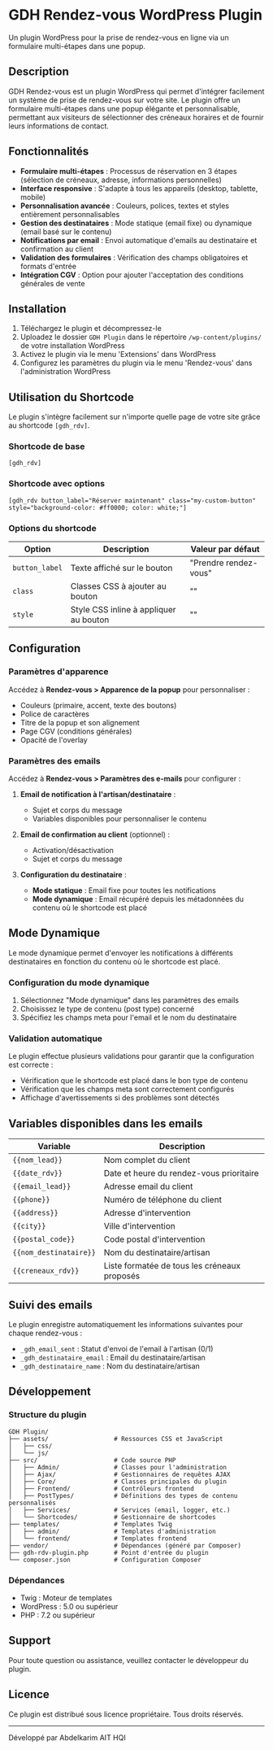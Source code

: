 # GDH Rendez-vous WordPress Plugin

Un plugin WordPress pour la prise de rendez-vous en ligne via un formulaire multi-étapes dans une popup.

## Description

GDH Rendez-vous est un plugin WordPress qui permet d'intégrer facilement un système de prise de rendez-vous sur votre site. Le plugin offre un formulaire multi-étapes dans une popup élégante et personnalisable, permettant aux visiteurs de sélectionner des créneaux horaires et de fournir leurs informations de contact.

## Fonctionnalités

- **Formulaire multi-étapes** : Processus de réservation en 3 étapes (sélection de créneaux, adresse, informations personnelles)
- **Interface responsive** : S'adapte à tous les appareils (desktop, tablette, mobile)
- **Personnalisation avancée** : Couleurs, polices, textes et styles entièrement personnalisables
- **Gestion des destinataires** : Mode statique (email fixe) ou dynamique (email basé sur le contenu)
- **Notifications par email** : Envoi automatique d'emails au destinataire et confirmation au client
- **Validation des formulaires** : Vérification des champs obligatoires et formats d'entrée
- **Intégration CGV** : Option pour ajouter l'acceptation des conditions générales de vente

## Installation

1. Téléchargez le plugin et décompressez-le
2. Uploadez le dossier `GDH Plugin` dans le répertoire `/wp-content/plugins/` de votre installation WordPress
3. Activez le plugin via le menu 'Extensions' dans WordPress
4. Configurez les paramètres du plugin via le menu 'Rendez-vous' dans l'administration WordPress

## Utilisation du Shortcode

Le plugin s'intègre facilement sur n'importe quelle page de votre site grâce au shortcode `[gdh_rdv]`.

### Shortcode de base

```
[gdh_rdv]
```

### Shortcode avec options

```
[gdh_rdv button_label="Réserver maintenant" class="my-custom-button" style="background-color: #ff0000; color: white;"]
```

### Options du shortcode

| Option | Description | Valeur par défaut |
|--------|-------------|-------------------|
| `button_label` | Texte affiché sur le bouton | "Prendre rendez-vous" |
| `class` | Classes CSS à ajouter au bouton | "" |
| `style` | Style CSS inline à appliquer au bouton | "" |

## Configuration

### Paramètres d'apparence

Accédez à **Rendez-vous > Apparence de la popup** pour personnaliser :

- Couleurs (primaire, accent, texte des boutons)
- Police de caractères
- Titre de la popup et son alignement
- Page CGV (conditions générales)
- Opacité de l'overlay

### Paramètres des emails

Accédez à **Rendez-vous > Paramètres des e-mails** pour configurer :

1. **Email de notification à l'artisan/destinataire** :
   - Sujet et corps du message
   - Variables disponibles pour personnaliser le contenu

2. **Email de confirmation au client** (optionnel) :
   - Activation/désactivation
   - Sujet et corps du message

3. **Configuration du destinataire** :
   - **Mode statique** : Email fixe pour toutes les notifications
   - **Mode dynamique** : Email récupéré depuis les métadonnées du contenu où le shortcode est placé

## Mode Dynamique

Le mode dynamique permet d'envoyer les notifications à différents destinataires en fonction du contenu où le shortcode est placé.

### Configuration du mode dynamique

1. Sélectionnez "Mode dynamique" dans les paramètres des emails
2. Choisissez le type de contenu (post type) concerné
3. Spécifiez les champs meta pour l'email et le nom du destinataire

### Validation automatique

Le plugin effectue plusieurs validations pour garantir que la configuration est correcte :

- Vérification que le shortcode est placé dans le bon type de contenu
- Vérification que les champs meta sont correctement configurés
- Affichage d'avertissements si des problèmes sont détectés

## Variables disponibles dans les emails

| Variable | Description |
|----------|-------------|
| `{{nom_lead}}` | Nom complet du client |
| `{{date_rdv}}` | Date et heure du rendez-vous prioritaire |
| `{{email_lead}}` | Adresse email du client |
| `{{phone}}` | Numéro de téléphone du client |
| `{{address}}` | Adresse d'intervention |
| `{{city}}` | Ville d'intervention |
| `{{postal_code}}` | Code postal d'intervention |
| `{{nom_destinataire}}` | Nom du destinataire/artisan |
| `{{creneaux_rdv}}` | Liste formatée de tous les créneaux proposés |

## Suivi des emails

Le plugin enregistre automatiquement les informations suivantes pour chaque rendez-vous :

- `_gdh_email_sent` : Statut d'envoi de l'email à l'artisan (0/1)
- `_gdh_destinataire_email` : Email du destinataire/artisan
- `_gdh_destinataire_name` : Nom du destinataire/artisan

## Développement

### Structure du plugin

```
GDH Plugin/
├── assets/                  # Ressources CSS et JavaScript
│   ├── css/
│   └── js/
├── src/                     # Code source PHP
│   ├── Admin/               # Classes pour l'administration
│   ├── Ajax/                # Gestionnaires de requêtes AJAX
│   ├── Core/                # Classes principales du plugin
│   ├── Frontend/            # Contrôleurs frontend
│   ├── PostTypes/           # Définitions des types de contenu personnalisés
│   ├── Services/            # Services (email, logger, etc.)
│   └── Shortcodes/          # Gestionnaire de shortcodes
├── templates/               # Templates Twig
│   ├── admin/               # Templates d'administration
│   └── frontend/            # Templates frontend
├── vendor/                  # Dépendances (généré par Composer)
├── gdh-rdv-plugin.php       # Point d'entrée du plugin
└── composer.json            # Configuration Composer
```

### Dépendances

- Twig : Moteur de templates
- WordPress : 5.0 ou supérieur
- PHP : 7.2 ou supérieur

## Support

Pour toute question ou assistance, veuillez contacter le développeur du plugin.

## Licence

Ce plugin est distribué sous licence propriétaire. Tous droits réservés.

---

Développé par Abdelkarim AIT HQI
